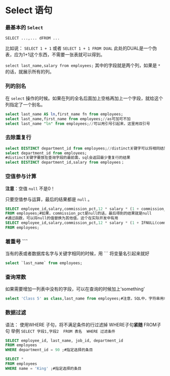 # Select 语句

### 最基本的 `Select`

`SELECT ...,... dFROM ...` 

比如说： `SELECT 1 + 1` 或者 `SELECT 1 + 1 FROM DUAL` 此处的DUAL是一个伪表，应为1+1这个东西，不需要一张表就可以得到。

`select last_name,salary from employees;` 其中的字段就是两个列，如果是 `*` 的话，就展示所有的列。

### 列的别名

在 `select` 操作的时候。如果在列的全名后面加上空格再加上一个字段，就给这个列指定了一个别名。

```sql
select last_name AS ln,first_name fn from employees;
select last_name,first_name from employees;//as可加可不加
select last_name "ln" from employees;//可以用引号引起来，这里用双引号
```

### 去除重复行

```sql
select DISTINCT department_id from employees;//distinct关键字可以将相同结果的行合并
select department_id from employees;
#distinct关键字要放在查询字段的最前面，sql会返回最少重复行的结果
select DISTINCT department_id,salary from employees；
```

### 空值参与计算

**注意**：空值 `null` 不是0！

只要空值参与运算，最后的结果都是 `null` 。

```sql
SELECT employee_id,salary,commission_pct,12 * salary * (1 + commission_pct) "annual_sal"
FROM employees;#如果，commission_pct是null的话，最后得到的结果就是null
#通过函数，可以将null的值替换为其他值，这个在实际开发中有用
SELECT employee_id,salary,commission_pct,12 * salary * (1 + IFNULL(commission_pct,0)) "annual_sal"
FROM employees;
```

### 着重号 ```

当有的表或者数据库名字与关键字相同的时候，用 ``` 将变量名引起来就好

```sql
select `last_name` from employees;
```

### 查询常数

如果需要增加一列表中没有的字段，可以在查询的时候加上’something’

```sql
select 'Class 5' as class,last_name from employees;#注意，SQL中，字符串用单引号
```

### 数据过滤

语法：
使用WHERE 子句，将不满足条件的行过滤掉
WHERE子句**紧随** FROM子句
举例
`SELECT 字段1,字段2 
 FROM 表名 
 WHERE 过滤条件` 

```sql
SELECT employee_id, last_name, job_id, department_id
FROM employees
WHERE department_id = 90 ;#指定选择的条目

SELECT *
FROM employees
WHERE name = 'King' ;#指定选择的条目
```